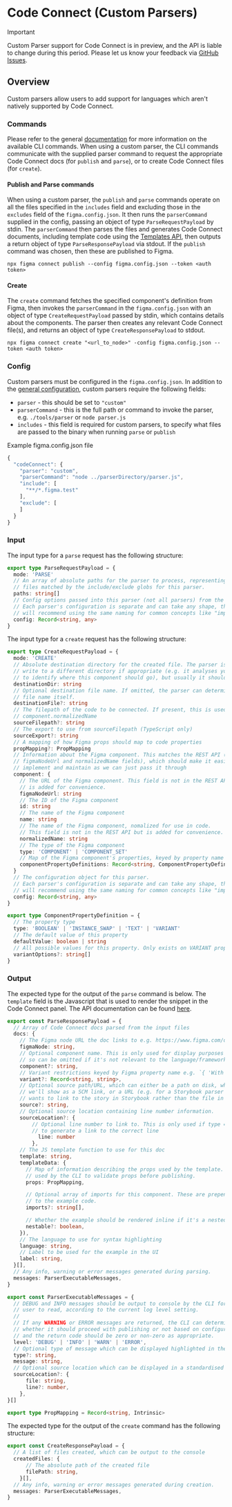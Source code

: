 # Code Connect (Custom Parsers)

> [!IMPORTANT]
> Custom Parser support for Code Connect is in preview, and the API is liable to change during this period. Please let us know your feedback via [GitHub Issues](https://github.com/figma/code-connect/issues/new/choose).

## Overview

Custom parsers allow users to add support for languages which aren't natively supported by Code Connect.

### Commands

Please refer to the general [documentation](https://github.com/figma/code-connect/tree/main/docs) for more information on the available CLI commands. When using a custom parser, the CLI commands communicate with the supplied parser command to request the appropriate Code Connect docs (for `publish` and `parse`), or to create Code Connect files (for `create`).

#### Publish and Parse commands

When using a custom parser, the `publish` and `parse` commands operate on all the files specified in the `includes` field and excluding those in the `excludes` field of the `figma.config.json`. It then runs the `parserCommand` supplied in the config, passing an object of type `ParseRequestPayload` by stdin. The `parserCommand` then parses the files and generates Code Connect documents, including template code using the [Templates API](https://github.com/figma/code-connect/tree/main/docs/templates_api.md), then outputs a return object of type `ParseResponsePayload` via stdout. If the `publish` command was chosen, then these are published to Figma.
```
npx figma connect publish --config figma.config.json --token <auth token>
```

#### Create

The `create` command fetches the specified component's definition from Figma, then invokes the `parserCommand` in the `figma.config.json` with an object of type `CreateRequestPayload` passed by stdin, which contains details about the components. The parser then creates any relevant Code Connect file(s), and returns an object of type `CreateResponsePayload` to stdout.


```
npx figma connect create "<url_to_node>" -config figma.config.json --token <auth token>
```

### Config
Custom parsers must be configured in the `figma.config.json`. In addition to the [general configuration](https://github.com/figma/code-connect/blob/main/README.md#general-configuration), custom parsers require the following fields:
- `parser` - this should be set to `"custom"`
- `parserCommand` - this is the full path or command to invoke the parser, e.g. `./tools/parser` or `node parser.js`
- `includes` - this field is required for custom parsers, to specify what files are passed to the binary when running `parse` or `publish`

Example figma.config.json file

```typescript
{
  "codeConnect": {
    "parser": "custom",
    "parserCommand": "node ../parserDirectory/parser.js",
    "include": [
      "**/*.figma.test"
    ],
    "exclude": [
    ]
  }
}

```

### Input
The input type for a `parse` request has the following structure:

```typescript
export type ParseRequestPayload = {
  mode: 'PARSE'
  // An array of absolute paths for the parser to process, representing all
  // files matched by the include/exclude globs for this parser.
  paths: string[]
  // Config options passed into this parser (not all parsers) from the config.
  // Each parser's configuration is separate and can take any shape, though we
  // will recommend using the same naming for common concepts like "importPaths".
  config: Record<string, any>
}
```

The input type for a `create` request has the following structure:

```typescript
export type CreateRequestPayload = {
  mode: 'CREATE'
  // Absolute destination directory for the created file. The parser is free to
  // write to a different directory if appropriate (e.g. it analyses your codebase
  // to identify where this component should go), but usually it should respect this.
  destinationDir: string
  // Optional destination file name. If omitted, the parser can determine the
  // file name itself.
  destinationFile?: string
  // The filepath of the code to be connected. If present, this is used instead of
  // component.normalizedName
  sourceFilepath?: string
  // The export to use from sourceFilepath (TypeScript only)
  sourceExport?: string
  // A mapping of how Figma props should map to code properties
  propMapping?: PropMapping
  // Information about the Figma component. This matches the REST API (except the
  // figmaNodeUrl and normalizedName fields), which should make it easier to
  // implement and maintain as we can just pass it through
  component: {
    // The URL of the Figma component. This field is not in the REST API but
    // is added for convenience.
    figmaNodeUrl: string
    // The ID of the Figma component
    id: string
    // The name of the Figma component
    name: string
    // The name of the Figma component, nomalized for use in code.
    // This field is not in the REST API but is added for convenience.
    normalizedName: string
    // The type of the Figma component
    type: 'COMPONENT' | 'COMPONENT_SET'
    // Map of the Figma component's properties, keyed by property name
    componentPropertyDefinitions: Record<string, ComponentPropertyDefinition>
  }
  // The configuration object for this parser.
  // Each parser's configuration is separate and can take any shape, though we
  // will recommend using the same naming for common concepts like "importPaths".
  config: Record<string, any>
}

export type ComponentPropertyDefinition = {
  // The property type
  type: 'BOOLEAN' | 'INSTANCE_SWAP' | 'TEXT' | 'VARIANT'
  // The default value of this property
  defaultValue: boolean | string
  // All possible values for this property. Only exists on VARIANT properties
  variantOptions?: string[]
}
```

### Output
The expected type for the output of the `parse` command is below. The `template` field is the Javascript that is used to render the snippet in the Code Connect panel. The API documentation can be found [here](https://github.com/figma/code-connect/tree/main/docs/templates_api.md).

```typescript
export const ParseResponsePayload = {
  // Array of Code Connect docs parsed from the input files
  docs: {
    // The Figma node URL the doc links to e.g. https://www.figma.com/design/123/MyFile?node-id=1-1
    figmaNode: string,
    // Optional component name. This is only used for display purposes
    // so can be omitted if it's not relevant to the language/framework
    component?: string,
    // Variant restrictions keyed by Figma property name e.g. `{ 'With icon': true }`
    variant?: Record<string, string>,
    // Optional source path/URL, which can either be a path on disk, which
    // we'll show as a SCM link, or a URL (e.g. for a Storybook parser which
    // wants to link to the story in Storybook rather than the file in Github)
    source?: string,
    // Optional source location containing line number information.
    sourceLocation?: {
        // Optional line number to link to. This is only used if type === 'PATH',
        // to generate a link to the correct line
          line: number
        },
    // The JS template function to use for this doc
    template: string,
    templateData: {
      // Map of information describing the props used by the template. This is
      // used by the CLI to validate props before publishing.
      props: PropMapping,

      // Optional array of imports for this component. These are prepended
      // to the example code.
      imports?: string[],

      // Whether the example should be rendered inline if it's a nested instance
      nestable?: boolean,
    }),
    // The language to use for syntax highlighting
    language: string,
    // Label to be used for the example in the UI
    label: string,
  }[],
  // Any info, warning or error messages generated during parsing.
  messages: ParserExecutableMessages,
}

export const ParserExecutableMessages = {
  // DEBUG and INFO messages should be output to console by the CLI for the
  // user to read, according to the current log level setting.
  //
  // If any WARNING or ERROR messages are returned, the CLI can determine
  // whether it should proceed with publishing or not based on configuration
  // and the return code should be zero or non-zero as appropriate.
  level: 'DEBUG' | 'INFO' | 'WARN' | 'ERROR',
  // Optional type of message which can be displayed highlighted in the output
  type?: string,
  message: string,
  // Optional source location which can be displayed in a standardised form
  sourceLocation?: {
      file: string,
      line?: number,
    },
}[]

export type PropMapping = Record<string, Intrinsic>
```

The expected type for the output of the `create` command has the following structure:

```typescript
export const CreateResponsePayload = {
  // A list of files created, which can be output to the console
  createdFiles: {
      // The absolute path of the created file
      filePath: string,
    }[],
  // Any info, warning or error messages generated during creation.
  messages: ParserExecutableMessages,
}
```

